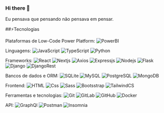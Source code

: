 ### Hi there 👋

Eu pensava que pensando não pensava em pensar.

##⚡Tecnologias

Plataformas de Low-Code Power Platform:
![PowerBI](https://img.shields.io/badge/PowerBI-F2C811?style=flat-square&logo=Power%20BI&logoColor=white)

Linguagens:
![JavaScript](https://img.shields.io/badge/JavaScript-F7DF1E?logo=javascript&logoColor=white&style=flat-square)
![TypeScript](https://img.shields.io/badge/TypeScript-007ACC?style=flat-square&logo=typescript&logoColor=white)
![Python](https://img.shields.io/badge/Python-FFD43B?style=flat-square&logo=python&logoColor=blue)

Frameworks:
![React](https://img.shields.io/badge/React-61DAFB?logo=react&logoColor=white&style=flat-square)
![Nextjs](https://img.shields.io/badge/next%20js-000000?style=flat-square&logo=nextdotjs&logoColor=white)
![Axios](https://img.shields.io/badge/axios-671ddf?&style=flat-square&logo=axios&logoColor=white)
![Expressjs](https://img.shields.io/badge/Express%20js-000000?style=flat-square&logo=express&logoColor=white)
![Nodejs](https://img.shields.io/badge/Node%20js-339933?style=flat-square&logo=nodedotjs&logoColor=white)
![Flask](https://img.shields.io/badge/Flask-000000?style=flat-square&logo=flask&logoColor=white)
![Django](https://img.shields.io/badge/Django-092E20?style=flat-square&logo=django&logoColor=green)
![DjangoRest](https://img.shields.io/badge/django%20rest-ff1709?style=flat-square&logo=django&logoColor=white)

Bancos de dados e ORM:
![SQLite](https://img.shields.io/badge/Sqlite-003B57?style=flat-square&logo=sqlite&logoColor=white)
![MySQL](https://img.shields.io/badge/MySQL-005C84?style=flat-square&logo=mysql&logoColor=white)
![PostgreSQL](https://img.shields.io/badge/PostgreSQL-316192?style=flat-square&logo=postgresql&logoColor=white)
![MongoDB](https://img.shields.io/badge/-MongoDB-black?style=flat-square&logo=mongodb)
  
Frontend:
![HTML](https://img.shields.io/badge/HTML-E34F26?logo=html5&logoColor=white&style=flat-square)
![Css](https://img.shields.io/badge/CSS-1572B6?logo=css3&logoColor=white&style=flat-square)
![Sass](https://img.shields.io/badge/Sass-CC6699?logo=sass&logoColor=white&style=flat-square)
![Bootsstrap](https://img.shields.io/badge/Bootstrap-563D7C?style=flat-square&logo=bootstrap&logoColor=white)
![TailwindCS](https://img.shields.io/badge/Tailwind_CSS-38B2AC?style=flat-square&logo=tailwind-css&logoColor=white)
  
Ferramentas e tecnologias:
![Git](https://img.shields.io/badge/GIT-E44C30?style=flat-square&logo=git&logoColor=white)
![GitLab](https://img.shields.io/badge/GitLab-330F63?style=flat-square&logo=gitlab&logoColor=white)
![GitHub](https://img.shields.io/badge/GitHub-100000?style=flat-square&logo=github&logoColor=white)
![Docker](https://img.shields.io/badge/Docker-2CA5E0?style=flat-square&logo=docker&logoColor=white)

API:
![GraphQl](https://img.shields.io/badge/GraphQL-E10098?logo=graphql&logoColor=white&style=flat-square)
![Postman](https://img.shields.io/badge/Postman-FF6C37?style=flat-square&logo=Postman&logoColor=white)
![Insomnia](https://img.shields.io/badge/Insomnia-5849be?style=flat-square&logo=Insomnia&logoColor=white)
<!--
**hibernon/hibernon** is a ✨ _special_ ✨ repository because its `README.md` (this file) appears on your GitHub profile.

Here are some ideas to get you started:
- <h3><img loading="lazy" src="https://cdn.jsdelivr.net/gh/devicons/devicon/icons/git/git-original.svg" width="40" height="40"/>API</h3>
- 📝
- 🔭 I’m currently working on ...
- 🌱 I’m currently learning ...
- 👯 I’m looking to collaborate on ...
- 🤔 I’m looking for help with ...
- 💬 Ask me about ...
- 📫 How to reach me: ...
- 😄 Pronouns: ...
- ⚡ Fun fact: ...
-->
